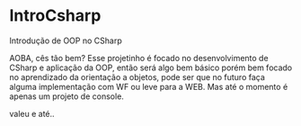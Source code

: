 # IntroCsharp
Introdução de OOP no CSharp

AOBA, cês tão bem?
Esse projetinho é focado no desenvolvimento de CSharp e aplicação da OOP, então será algo bem básico porém bem focado no aprendizado da orientação a objetos, pode ser que no futuro faça alguma implementação com WF ou leve para a WEB. Mas até o momento é apenas um projeto de console.

valeu e até..
